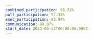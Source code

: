 ```yaml
---
combined_participation: 96.72%
poll_participation: 97.33%
exec_participation: 93.94%
communication: 98.87%
start_date: 2023-05-22T00:00:00.000Z
---
```

